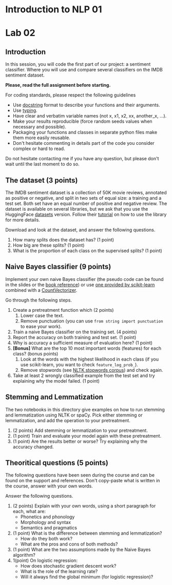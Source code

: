 # Introduction to NLP 01
# Lab 02

## Introduction

In this session, you will code the first part of our project: a sentiment classifier. Where you will use and compare several classifiers on the IMDB sentiment dataset.

**Please, read the full assignment before starting.**

For coding standards, please respect the following guidelines
* Use [docstring](https://www.programiz.com/python-programming/docstrings) format to describe your functions and their arguments.
* Use [typing](https://realpython.com/python-type-checking/).
* Have clear and verbatim variable names (not x, x1, x2, xx, another_x, ...).
* Make your results reproducible (force random seeds values when necessary and possible).
* Packaging your functions and classes in separate python files make them more easily reusable.
* Don't hesitate commenting in details part of the code you consider complex or hard to read.

Do not hesitate contacting me if you have any question, but please don't wait until the last moment to do so.

## The dataset **(3 points)**

The IMDB sentiment dataset is a collection of 50K movie reviews, annotated as positive or negative, and split in two sets of equal size: a training and a test set. Both set have an equal number of positive and negative review. The dataset is available on several libraries, but we ask that you use the HuggingFace [datasets](https://huggingface.co/datasets/imdb) version. Follow their [tutorial](https://huggingface.co/docs/datasets/load_hub) on how to use the library for more details.

Download and look at the dataset, and answer the following questions.
1. How many splits does the dataset has? (1 point)
2. How big are these splits? (1 point)
3. What is the proportion of each class on the supervised splits? (1 point)

## Naive Bayes classifier **(9 points)**

Implement your own naive Bayes classifier (the pseudo code can be found in the slides or the [book reference](https://web.stanford.edu/~jurafsky/slp3/)) or use [one provided by scikit-learn](https://scikit-learn.org/stable/modules/naive_bayes.html#multinomial-naive-bayes) combined with a [CountVectorizer](https://scikit-learn.org/stable/modules/generated/sklearn.feature_extraction.text.CountVectorizer.html).

Go through the following steps.
1. Create a pretreatment function which (2 points)
   1. Lower case the text.
   2. Remove punctuation (you can use `from string import punctuation` to ease your work).
2. Train a naive Bayes classifier on the training set. (4 points)
3. Report the accuracy on both training and test set. (1 point)
4. Why is accuracy a sufficient measure of evaluation here? (1 point)
5. **\[Bonus\]** What are the top 10 most important words (features) for each class? (bonus points)
   1. Look at the words with the highest likelihood in each class (if you use scikit-learn, you want to check `feature_log_prob_`).
   2. Remove stopwords (see [NLTK stopwords corpus](https://pythonspot.com/nltk-stop-words/)) and check again.
6. Take at least 2 wrongly classified example from the test set and try explaining why the model failed. (1 point)

## Stemming and Lemmatization

The two notebooks in this directory give examples on how to run stemming and lemmatization using NLTK or spaCy. Pick either stemming or lemmatization, and add the operation to your pretreatment.

1. (2 points) Add stemming or lemmatization to your pretreatment.
2. (1 point) Train and evaluate your model again with these pretreatment.
3. (1 point) Are the results better or worse? Try explaining why the accuracy changed.

## Theoritical questions **(5 points)**

The following questions have been seen during the course and can be found on the support and references. Don't copy-paste what is written in the course, answer with your own words.

Answer the following questions.
1. (2 points) Explain with your own words, using a short paragraph for each, what are:
   * Phonetics and phonology
   * Morphology and syntax
   * Semantics and pragmatics
2. (1 point) What is the difference between stemming and lemmatization?
   * How do they both work?
   * What are the pros and cons of both methods?
3. (1 point) What are the two assumptions made by the Naive Bayes algorithm?
4. 1(point) On logistic regression:
   * How does stochastic gradient descent work?
   * What is the role of the learning rate?
   * Will it always find the global minimum (for logistic regression)?
